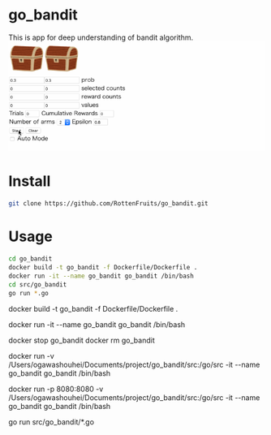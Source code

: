 # go_bandit

This is app for deep understanding of bandit algorithm.
![demo](https://github.com/RottenFruits/go_bandit/blob/master/demo.gif)

# Install

```bash
git clone https://github.com/RottenFruits/go_bandit.git
```

# Usage
```bash
cd go_bandit
docker build -t go_bandit -f Dockerfile/Dockerfile .
docker run -it --name go_bandit go_bandit /bin/bash
cd src/go_bandit
go run *.go
```






docker build -t go_bandit -f Dockerfile/Dockerfile .

docker run -it --name go_bandit go_bandit /bin/bash

docker stop go_bandit
docker rm go_bandit

docker run -v /Users/ogawashouhei/Documents/project/go_bandit/src:/go/src -it --name go_bandit go_bandit /bin/bash

docker run -p 8080:8080 -v /Users/ogawashouhei/Documents/project/go_bandit/src:/go/src -it --name go_bandit go_bandit /bin/bash

go run src/go_bandit/*.go